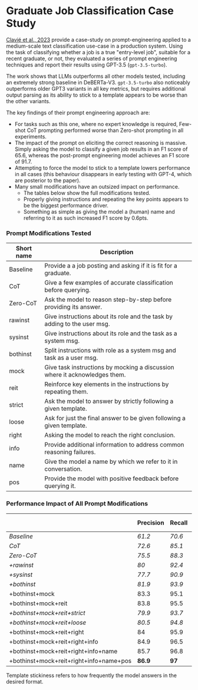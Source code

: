 # Graduate Job Classification Case Study

[Clavié et al., 2023](https://arxiv.org/abs/2303.07142) provide a case-study on prompt-engineering applied to a medium-scale text classification use-case in a production system. Using the task of classifying whether a job is a true "entry-level job", suitable for a recent graduate, or not, they evaluated a series of prompt engineering techniques and report their results using GPT-3.5 (`gpt-3.5-turbo`).

The work shows that LLMs outperforms all other models tested, including an extremely strong baseline in DeBERTa-V3. `gpt-3.5-turbo` also noticeably outperforms older GPT3 variants in all key metrics, but requires additional output parsing as its ability to stick to a template appears to be worse than the other variants.

The key findings of their prompt engineering approach are:

- For tasks such as this one, where no expert knowledge is required, Few-shot CoT prompting performed worse than Zero-shot prompting in all experiments.
- The impact of the prompt on eliciting the correct reasoning is massive. Simply asking the model to classify a given job results in an F1 score of 65.6, whereas the post-prompt engineering model achieves an F1 score of 91.7.
- Attempting to force the model to stick to a template lowers performance in all cases (this behaviour disappears in early testing with GPT-4, which are posterior to the paper).
- Many small modifications have an outsized impact on performance.
  - The tables below show the full modifications tested.
  - Properly giving instructions and repeating the key points appears to be the biggest performance driver.
  - Something as simple as giving the model a (human) name and referring to it as such increased F1 score by 0.6pts.

### Prompt Modifications Tested

| Short name | Description                                                                |
| ---------- | -------------------------------------------------------------------------- |
| Baseline   | Provide a a job posting and asking if it is fit for a graduate.            |
| CoT        | Give a few examples of accurate classification before querying.            |
| Zero-CoT   | Ask the model to reason step-by-step before providing its answer.          |
| rawinst    | Give instructions about its role and the task by adding to the user msg.   |
| sysinst    | Give instructions about its role and the task as a system msg.             |
| bothinst   | Split instructions with role as a system msg and task as a user msg.       |
| mock       | Give task instructions by mocking a discussion where it acknowledges them. |
| reit       | Reinforce key elements in the instructions by repeating them.              |
| strict     | Ask the model to answer by strictly following a given template.            |
| loose      | Ask for just the final answer to be given following a given template.      |
| right      | Asking the model to reach the right conclusion.                            |
| info       | Provide additional information to address common reasoning failures.       |
| name       | Give the model a name by which we refer to it in conversation.             |
| pos        | Provide the model with positive feedback before querying it.               |

### Performance Impact of All Prompt Modifications

|                                         | Precision | Recall | F1       | Template Stickiness |
| --------------------------------------- | --------- | ------ | -------- | ------------------- |
| _Baseline_                              | _61.2_    | _70.6_ | _65.6_   | _79%_               |
| _CoT_                                   | _72.6_    | _85.1_ | _78.4_   | _87%_               |
| _Zero-CoT_                              | _75.5_    | _88.3_ | _81.4_   | _65%_               |
| _+rawinst_                              | _80_      | _92.4_ | _85.8_   | _68%_               |
| _+sysinst_                              | _77.7_    | _90.9_ | _83.8_   | _69%_               |
| _+bothinst_                             | _81.9_    | _93.9_ | _87.5_   | _71%_               |
| +bothinst+mock                          | 83.3      | 95.1   | 88.8     | 74%                 |
| +bothinst+mock+reit                     | 83.8      | 95.5   | 89.3     | 75%                 |
| _+bothinst+mock+reit+strict_            | _79.9_    | _93.7_ | _86.3_   | _**98%**_           |
| _+bothinst+mock+reit+loose_             | _80.5_    | _94.8_ | _87.1_   | _95%_               |
| +bothinst+mock+reit+right               | 84        | 95.9   | 89.6     | 77%                 |
| +bothinst+mock+reit+right+info          | 84.9      | 96.5   | 90.3     | 77%                 |
| +bothinst+mock+reit+right+info+name     | 85.7      | 96.8   | 90.9     | 79%                 |
| +bothinst+mock+reit+right+info+name+pos | **86.9**  | **97** | **91.7** | 81%                 |

Template stickiness refers to how frequently the model answers in the desired format.
